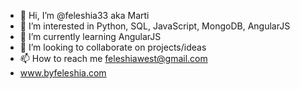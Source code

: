 - 👋 Hi, I’m @feleshia33 aka Marti
- 👀 I’m interested in Python, SQL, JavaScript, MongoDB, AngularJS
- 🌱 I’m currently learning AngularJS
- 💞️ I’m looking to collaborate on projects/ideas
- 📫 How to reach me feleshiawest@gmail.com
- www.byfeleshia.com

<!---
feleshia33/feleshia33 is a ✨ special ✨ repository because its `README.md` (this file) appears on your GitHub profile.
You can click the Preview link to take a look at your changes.
--->
